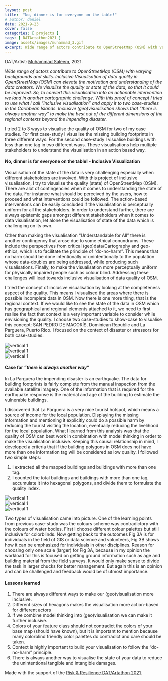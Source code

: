 ```yaml
---
layout: post
title:  "No, dinner is for everyone on the table!"
# author: daniel
date: 2021-9-23
cover: false
categories: [ projects ]
tags: [ DATArtathon2021 ]
image: assets/images/muhammad_3.gif
excerpt: Wide range of actors contribute to OpenStreetMap (OSM) with varying backgrounds and skills. Inclusive Visualisation of data quality in OpenStreetMap (OSM) can elevate the motivation and understanding of the data creators.
---
```


DAT/Artist: [Muhammad Saleem](http://datartathon.com/fellows/muhammad), 2021. 


<div className="row m-0">
<div class="col-md-12 m-0 p-0">

</div>
</div>


*Wide range of actors contribute to OpenStreetMap (OSM) with varying backgrounds and skills. Inclusive Visualisation of data quality in OpenStreetMap (OSM) can elevate the motivation and understanding of the data creators. We visualise the quality or state of the data, so that it could be improved. So, to convert this visualisation into an actionable intervention we land in another cartographic challenge. With this proof of concept I tried to use what I call “inclusive visualisation” and apply it to two case-studies in the Caribbean Islands. Inclusive (geo)visualisation shows that “there is always another way” to make the best out of the different dimensions of the regional contexts beyond the impending disaster.*


I tried 2 to 3 ways to visualise the quality of OSM for two of my case studies. For first case-study I visualise the missing building footprints in three different ways. For the second case-study I visualise buildings with less than one tag in two different ways. These visualisations help multiple stakeholders to understand the visualisation in an action based way.

#### No, dinner is for everyone on the table! - Inclusive Visualization

Visualisation of the state of the data is very challenging especially when different stakeholders are involved. With this project of inclusive visualisation, I try to visualise the quality (state) of OpenStreetMap (OSM). There are alot of contingencies when it comes to understanding the state of the data. For instance what should be perceived by the users, how to proceed and what interventions could be followed. The action-based interventions can be easily concluded if the visualisation is perceptually uniform for all the stakeholders. In order to understand further, there are always epistemic gaps amongst different stakeholders when it comes to data visualisation, let alone the visualisation of state of the data which is challenging on its own.

Other than making the visualisation “Understandable for All” there is another contingency that arose due to some ethical conundrums. These include the perspectives from critical (geo)data/Cartography and geo-ethics, which is to facilitate the principle of “do-no-harm”. This means that no harm should be done intentionally or unintentionally to the population whose data-doubles are being addressed, while producing such visualisations. Finally, to make the visualisation more perceptually uniform for physically impaired people such as colour blind. Addressing these challenges will lead towards inclusive visualisation of data quality of OSM.

I tried the concept of inclusive visualisation by looking at the completeness aspect of the quality. This means I visualised the areas where there is possible incomplete data in OSM. Now there is one more thing, that is the regional context. If we would like to see the state of the data in OSM which has geographical and regional elements attached to it, we need to first realise the fact that context is a very important variable to consider while envisioning the quality. I choose two case-studies to show-case to visualise this concept: SAN PEDRO DE MACORÍS, Dominican Republic and La Parguera, Puerto Rico. I focused on the context of disaster or stressors for both case-studies.

<div class="row pb-3">
<div class="col-md-6">
<img src="/assets/images/muhammad_1.png" style="border:0px;margin:0px" alt="vertical 1"/>
</div>
  
  <div class="col-md-6 pb-3">
<img src="/assets/images/muhammad_2.png" style="border:0px;margin:0px" alt="vertical 1"/>
</div>
  
  <div class="col-md-12">
<img src="/assets/images/muhammad_3.gif" style="border:0px;margin:0px" alt="vertical 1"/>
</div>
</div>



#### Case for *“there is always another way”*

In La Parguera the impending disaster is an earthquake. The data for building footprints is fairly complete from the manual inspection from the available satellite imagery. One of the information that is required for the earthquake response is the material and age of the building to estimate the vulnerable buildings.

I discovered that La Parguera is a very nice tourist hotspot, which means a source of income for the local population. Displaying the missing information and mentioning it explicitly could do a possible harm by reducing the tourist visiting the location, eventually reducing the livelihood for the local population. What I learned from this analysis was that the quality of OSM can best work in combination with model thinking in order to make the visualisation inclusive. Keeping this causal relationship in mind, I developed a criteria that if the building polygons in OSM does not have more than one information tag will be considered as low quality. I followed two simple steps:

  1. I extracted all the mapped buildings and buildings with more than one tag.
  2. I counted the total buildings and buildings with more than one tag, accumulate it into hexagonal polygons, and divide them to formulate the quality index.

<div class="row m-0">
<div class="col-md-8 offset-md-2">
<img src="/assets/images/muhammad_4.png" style="border:0px;margin:0px" alt="vertical 1"/>
</div>
  
  <div class="col-md-8 offset-md-2 py-3">
<img src="/assets/images/muhammad_5.png" style="border:0px;margin:0px" alt="vertical 1"/>
</div>
  
  <div class="col-md-8 offset-md-2">
<img src="/assets/images/muhammad_6.gif" style="border:0px;margin:0px" alt="vertical 1"/>
</div>
</div>

Two types of visualisation came into picture. One of the learning points from previous case-study was the colours scheme was contradictory with the colours of water bodies. First I choose different colour palettes but still inclusive for colorblinds. Now getting back to the outcomes Fig 3A is for individuals in the field of GIS or data science and volunteers, Fig 3B shows how it can be emphasized for individuals in other disciplines. Reason for choosing only one scale (larger) for Fig 3A, because in my opinion the workload for this is focused on getting ground information such as age and building material from the field surveys. It would only make sense to divide the task in larger chucks for better management. But again this is an opinion and can be challenged and feedback would be of utmost importance.

#### Lessons learned

  1. There are always different ways to make our (geo)visualisation more inclusive.
  2. Different sizes of hexagons makes the visualisation more action-based for different actors
  3. If we combine model thinking into (geo)visualisation we can make it further inclusive.
  4. Colors of your feature class should not contradict the colors of your base map (should have known), but it is important to mention because many colorblind friendly color palettes do contradict and care should be taken.
  5. Context is highly important to build your visualisation to follow the “do-no-harm” principle.
  6. There is always another way to visualise the state of your data to reduce the unintentional tangible and intangible damages.

Made with the support of the [Risk & Resilience DAT/Artathon 2021](https://datartathon.com).



<br>
